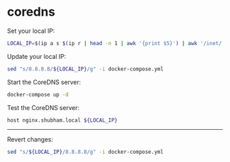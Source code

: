 # coredns

Set your local IP:
```bash
LOCAL_IP=$(ip a s $(ip r | head -n 1 | awk '{print $5}') | awk '/inet/ {print $2}' | cut -d / -f 1 | head -n 1)
```

Update your local IP:
```bash
sed "s/8.8.8.8/${LOCAL_IP}/g" -i docker-compose.yml
```

Start the CoreDNS server:
```bash
docker-compose up -d
```

Test the CoreDNS server:
```bash
host nginx.shubham.local ${LOCAL_IP}
```

---

Revert changes:
```bash
sed "s/${LOCAL_IP}/8.8.8.8/g" -i docker-compose.yml
```
